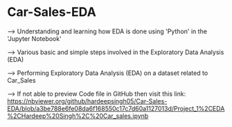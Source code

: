 # Car-Sales-EDA

--> Understanding and learning how EDA is done using 'Python' in the 'Jupyter Notebook'

--> Various basic and simple steps involved in the Exploratory Data Analysis (EDA)

--> Performing Exploratory Data Analysis (EDA) on a dataset related to Car_Sales

--> If not able to preview Code file in GitHub then visit this link: https://nbviewer.org/github/hardeepsingh05/Car-Sales-EDA/blob/a3be788e6fe08da6f168550c17c7d60a1127013d/Project_1%2CEDA%2CHardeep%20Singh%2C%20Car_sales.ipynb


